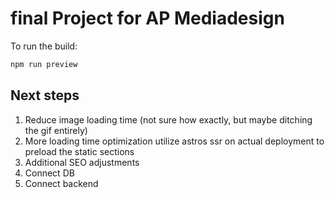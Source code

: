 # final Project for AP Mediadesign

To run the build: 

```bash
npm run preview
```

## Next steps

1. Reduce image loading time (not sure how exactly, but maybe ditching the gif entirely)
2. More loading time optimization utilize astros ssr on actual deployment to preload the static sections
3. Additional SEO adjustments
4. Connect DB
5. Connect backend